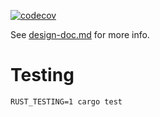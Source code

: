 [![codecov](https://codecov.io/gh/jrheard/rask/branch/main/graph/badge.svg?token=BAZT2L4F24)](https://codecov.io/gh/jrheard/rask)

See [design-doc.md](design-doc.md) for more info.

Testing
=======

`RUST_TESTING=1 cargo test`
